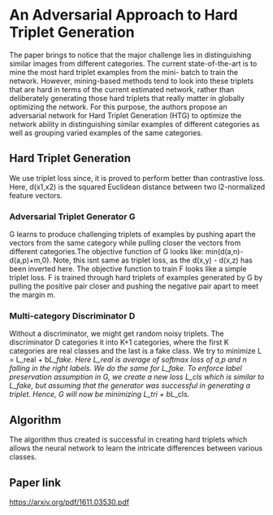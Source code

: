 # An Adversarial Approach to Hard Triplet Generation

The paper brings to notice that the major challenge lies in distinguishing similar images from different categories. The current state-of-the-art is to mine the most hard triplet examples from the mini- batch to train the network. However, mining-based methods tend to look into these triplets that are hard in terms of the current estimated network, rather than deliberately generating those hard triplets that really matter in globally optimizing the network. For this purpose, the authors propose an adversarial network for Hard Triplet Generation (HTG) to optimize the network ability in distinguishing similar examples of different categories as well as grouping varied examples of the same categories.

## Hard Triplet Generation

We use triplet loss since, it is proved to perform better than contrastive loss. Here, d(x1,x2) is the squared Euclidean distance between two l2-normalized feature vectors.

### Adversarial Triplet Generator G

G learns to produce challenging triplets of examples by pushing apart the vectors from the same category while pulling closer the vectors from different categories.The objective function of G looks like: min(d(a,n)-d(a,p)+m,0). Note, this isnt same as triplet loss, as the d(x,y) - d(x,z) has been inverted here. The objective function to train F looks like a simple triplet loss. F is trained through hard triplets of examples generated by G by pulling the positive pair closer and pushing the negative pair apart to meet the margin m.

### Multi-category Discriminator D

Without a discriminator, we might get random noisy triplets. The discriminator D categories it into K+1 categories, where the first K categories are real classes and the last is a fake class. We try to minimize L = L_real + b*L_fake. Here L_real is average of softmax loss of a,p and n falling in the right labels. We do the same for L_fake. To enforce label preservation assumption in G, we create a new loss L_cls which is similar to L_fake, but assuming that the generator was successful in generating a triplet.
Hence, G will now be minimizing L_tri + b*L_cls.

## Algorithm

The algorithm thus created is successful in creating hard triplets which allows the neural network to learn the intricate differences between various classes.

## Paper link

https://arxiv.org/pdf/1611.03530.pdf
